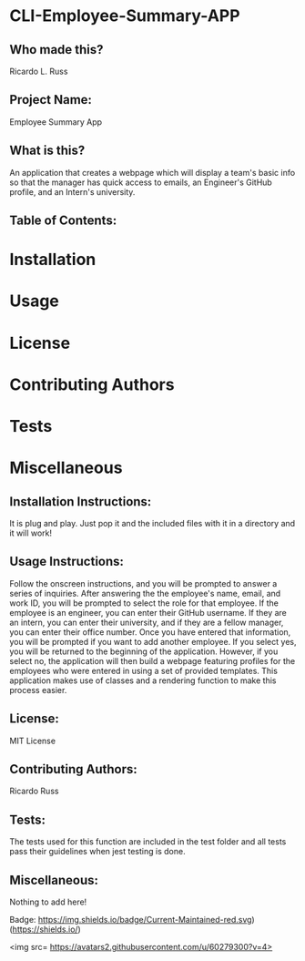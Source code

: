 # CLI-Employee-Summary-APP

## Who made this?

Ricardo L. Russ

## Project Name:

Employee Summary App

## What is this?

An application that creates a webpage which will display a team's basic info so that the manager has quick access to emails, an Engineer's GitHub profile, and an Intern's university.

## Table of Contents:

# Installation

# Usage

# License

# Contributing Authors

# Tests

# Miscellaneous

## Installation Instructions:

It is plug and play. Just pop it and the included files with it in a directory and it will work!

## Usage Instructions:

Follow the onscreen instructions, and you will be prompted to answer a series of inquiries. After answering the
the employee's name, email, and work ID, you will be prompted to select the role for that employee. If the employee
is an engineer, you can enter their GitHub username. If they are an intern, you can enter their university, and
if they are a fellow manager, you can enter their office number. Once you have entered that information, you will be prompted if you want to add another employee. If you select yes, you will be returned to the beginning of the application. However, if you select no, the application will then build a webpage featuring profiles for the employees who were entered in using a set of provided templates. This application makes use of classes and a rendering function to make this process easier.

## License:

MIT License

## Contributing Authors:

Ricardo Russ

## Tests:

The tests used for this function are included in the test folder and all tests pass their guidelines when jest testing is done.

## Miscellaneous:

Nothing to add here!

Badge:
https://img.shields.io/badge/Current-Maintained-red.svg)(https://shields.io/)

<img src= https://avatars2.githubusercontent.com/u/60279300?v=4>
